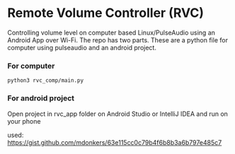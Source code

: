 # Remote Volume Controller (RVC)
Controlling volume level on computer based Linux/PulseAudio using an Android App over Wi-Fi. The repo has two parts. These are a python file for computer using pulseaudio and an android project.

### For computer
```
python3 rvc_comp/main.py
```
### For android project
Open project in rvc_app folder on Android Studio or IntelliJ IDEA and run on your phone

used: https://gist.github.com/mdonkers/63e115cc0c79b4f6b8b3a6b797e485c7
